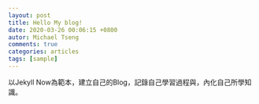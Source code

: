 ```yaml
---
layout: post
title: Hello My blog!
date: 2020-03-26 00:06:15 +0800
autor: Michael Tseng
comments: true
categories: articles
tags: [sample]
---
```


以Jekyll Now為範本，建立自己的Blog，記錄自己學習過程與，內化自己所學知識。